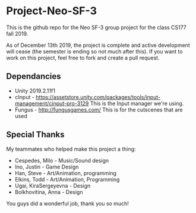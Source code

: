 # Project-Neo-SF-3
This is the github repo for the Neo SF-3 group project for the class CS177 fall 2019. 

As of December 13th 2019, the project is complete and active development will cease (the semester is ending so not much after this). If you want to work on this project, feel free to fork and create a pull request.


## Dependancies
- Unity 2019.2.11f1
- cInput - https://assetstore.unity.com/packages/tools/input-management/cinput-pro-3129
This is the Input manager we're using.
- Fungus - http://fungusgames.com/
This is for the cutscenes that are used

## Special Thanks
My teammates who helped make this project a thing:
- Cespedes, Milo - Music/Sound design                         
- Ino, Justin - Game Design
- Han, Steve - Art/Animation, programming
- Elkins, Todd - Art/Animation, Programming
- Ugai, KiraSergeyevna - Design
- Bolkhovitina, Anna - Design

You guys did a wonderful job, thank you so much!